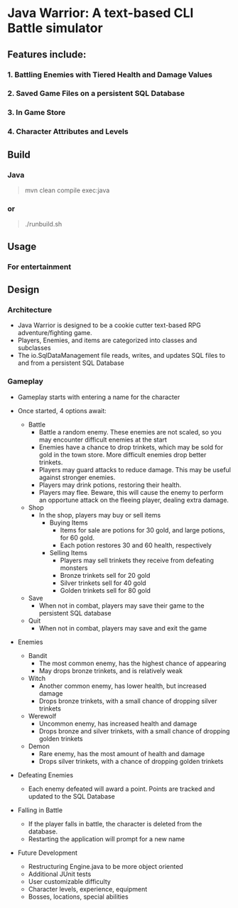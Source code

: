 # Java Warrior: A text-based CLI Battle simulator
## Features include:
### 1. Battling Enemies with Tiered Health and Damage Values
### 2. Saved Game Files on a persistent SQL Database
### 3. In Game Store
### 4. Character Attributes and Levels
## Build
### Java
>mvn clean compile exec:java
### or 
>./runbuild.sh

## Usage
### For entertainment

## Design
### Architecture
- Java Warrior is designed to be a cookie cutter text-based RPG adventure/fighting game.
- Players, Enemies, and items are categorized into classes and subclasses
- The io.SqlDataManagement file reads, writes, and updates SQL files to and from a persistent SQL Database

### Gameplay
- Gameplay starts with entering a name for the character
- Once started, 4 options await:
  - Battle
    - Battle a random enemy. These enemies are not scaled, so you may encounter difficult enemies at the start
    - Enemies have a chance to drop trinkets, which may be sold for gold in the town store. More difficult enemies drop better trinkets.
    - Players may guard attacks to reduce damage. This may be useful against stronger enemies.
    - Players may drink potions, restoring their health.
    - Players may flee.  Beware, this will cause the enemy to perform an opportune attack on the fleeing player, dealing extra damage.
  - Shop
    - In the shop, players may buy or sell items
      - Buying Items
        - Items for sale are potions for 30 gold, and large potions, for 60 gold.  
        - Each potion restores 30 and 60 health, respectively
      - Selling Items
        - Players may sell trinkets they receive from defeating monsters
        - Bronze trinkets sell for 20 gold
        - Silver trinkets sell for 40 gold
        - Golden trinkets sell for 80 gold
  - Save
    - When not in combat, players may save their game to the persistent SQL database
  - Quit
    - When not in combat, players may save and exit the game
- Enemies
  - Bandit
    - The most common enemy, has the highest chance of appearing
    - May drops bronze trinkets, and is relatively weak
  - Witch
    - Another common enemy, has lower health, but increased damage
    - Drops bronze trinkets, with a small chance of dropping silver trinkets
  - Werewolf
    - Uncommon enemy, has increased health and damage
    - Drops bronze and silver trinkets, with a small chance of dropping golden trinkets
  - Demon
    - Rare enemy, has the most amount of health and damage
    - Drops silver trinkets, with a chance of dropping golden trinkets
- Defeating Enemies
  - Each enemy defeated will award a point. Points are tracked and updated to the SQL Database
- Falling in Battle
  - If the player falls in battle, the character is deleted from the database.
  - Restarting the application will prompt for a new name

- Future Development
  - Restructuring Engine.java to be more object oriented
  - Additional JUnit tests
  - User customizable difficulty
  - Character levels, experience, equipment
  - Bosses, locations, special abilities